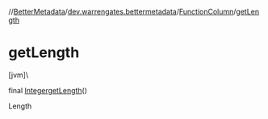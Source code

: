 //[BetterMetadata](../../../index.md)/[dev.warrengates.bettermetadata](../index.md)/[FunctionColumn](index.md)/[getLength](get-length.md)

# getLength

[jvm]\

final [Integer](https://docs.oracle.com/javase/8/docs/api/java/lang/Integer.html)[getLength](get-length.md)()

Length
